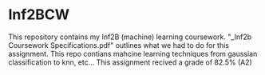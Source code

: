# Inf2BCW
This repository contains my Inf2B (machine) learning coursework. 
"_Inf2b Coursework Specifications.pdf" outlines what we had to do for this assignment. 
This repo contians mahcine learning techniques from gaussian classification to knn, etc...
This assignment recived a grade of 82.5% (A2)
